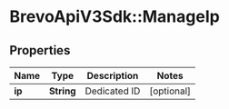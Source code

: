 # BrevoApiV3Sdk::ManageIp

## Properties
Name | Type | Description | Notes
------------ | ------------- | ------------- | -------------
**ip** | **String** | Dedicated ID | [optional] 


